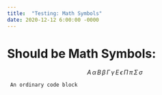 ```yaml
---
title:  "Testing: Math Symbols"
date: 2020-12-12 6:00:00 -0000
---
```

# Should be Math Symbols:

$$ A\,\alpha\,B\,\beta\,\Gamma\,\gamma\,E\,\epsilon\,\Pi\,\pi\,\Sigma\,\sigma $$

` An ordinary code block`
